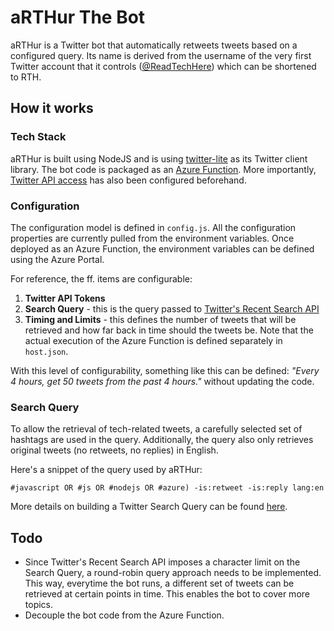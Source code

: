 # aRTHur The Bot

aRTHur is a Twitter bot that automatically retweets tweets based on a configured query. Its name is derived from the username of the very first Twitter account that it controls ([@ReadTechHere](https://twitter.com/ReadTechHere)) which can be shortened to RTH.  

## How it works

### Tech Stack

aRTHur is built using NodeJS and is using [twitter-lite](https://github.com/draftbit/twitter-lite) as its Twitter client library. The bot code is packaged as an [Azure Function](https://docs.microsoft.com/en-us/azure/azure-functions/create-first-function-vs-code-node).  More importantly, [Twitter API access](https://developer.twitter.com/) has also been configured beforehand.

### Configuration
The configuration model is defined in `config.js`. All the configuration properties are currently pulled from the environment variables. Once deployed as an Azure Function, the environment variables can be defined using the Azure Portal.

For reference, the ff. items are configurable:
1. **Twitter API Tokens**
2. **Search Query** - this is the query passed to [Twitter's Recent Search API](https://developer.twitter.com/en/docs/twitter-api/tweets/search/introduction)
3. **Timing and Limits** - this defines the number of tweets that will be retrieved and how far back in time should the tweets be. Note that the actual execution of the Azure Function is defined separately in `host.json`. 

With this level of configurability, something like this can be defined: *"Every 4 hours, get 50 tweets from the past 4 hours."* without updating the code.

### Search Query
To allow the retrieval of tech-related tweets, a carefully selected set of hashtags are used in the query. Additionally, the query also only retrieves original tweets (no retweets, no replies) in English.

Here's a snippet of the query used by aRTHur:

    #javascript OR #js OR #nodejs OR #azure) -is:retweet -is:reply lang:en

More details on building a Twitter Search Query can be found [here](https://developer.twitter.com/en/docs/twitter-api/tweets/search/integrate/build-a-query).

## Todo
- Since Twitter's Recent Search API imposes a character limit on the Search Query, a round-robin query approach needs to be implemented. This way, everytime the bot runs, a different set of tweets can be retrieved at certain points in time. This enables the bot to cover more topics.
- Decouple the bot code from the Azure Function.
